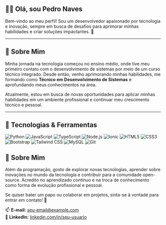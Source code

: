 ## 👨‍💻 Olá, sou **Pedro Naves**

Bem-vindo ao meu perfil! Sou um desenvolvedor apaixonado por tecnologia e inovação, sempre em busca de desafios para aprimorar minhas habilidades e criar soluções impactantes. 🚀

---

## 💼 Sobre Mim
Minha jornada na tecnologia começou no ensino médio, onde tive meu primeiro contato com o desenvolvimento de sistemas por meio de um curso técnico integrado. Desde então, venho aprimorando minhas habilidades, me formando como **Técnico em Desenvolvimento de Sistemas** e aprofundando meus conhecimentos na área.

Atualmente, estou em busca de novas oportunidades para aplicar minhas habilidades em um ambiente profissional e continuar meu crescimento técnico e pessoal.

---

## 🚀 Tecnologias & Ferramentas

<p align="left">
  <img src="https://img.shields.io/badge/Python-3776AB?style=for-the-badge&logo=python&logoColor=white" alt="Python" />
  <img src="https://img.shields.io/badge/JavaScript-F7DF1E?style=for-the-badge&logo=javascript&logoColor=black" alt="JavaScript" />
  <img src="https://img.shields.io/badge/TypeScript-3178C6?style=for-the-badge&logo=typescript&logoColor=white" alt="TypeScript" />
  <img src="https://img.shields.io/badge/Node.js-339933?style=for-the-badge&logo=node.js&logoColor=white" alt="Node.js" />
  <img src="https://img.shields.io/badge/Ionic-3880FF?style=for-the-badge&logo=ionic&logoColor=white" alt="Ionic" />
  <img src="https://img.shields.io/badge/HTML5-E34F26?style=for-the-badge&logo=html5&logoColor=white" alt="HTML5" />
  <img src="https://img.shields.io/badge/CSS3-1572B6?style=for-the-badge&logo=css3&logoColor=white" alt="CSS3" />
  <img src="https://img.shields.io/badge/Bootstrap-7952B3?style=for-the-badge&logo=bootstrap&logoColor=white" alt="Bootstrap" />
  <img src="https://img.shields.io/badge/Tailwind%20CSS-38B2AC?style=for-the-badge&logo=tailwind-css&logoColor=white" alt="Tailwind CSS" />
  <img src="https://img.shields.io/badge/MySQL-4479A1?style=for-the-badge&logo=mysql&logoColor=white" alt="MySQL" />
  <img src="https://img.shields.io/badge/Git-F05032?style=for-the-badge&logo=git&logoColor=white" alt="Git" />
</p>


## 🎯 Sobre Mim
Além da programação, gosto de explorar novas tecnologias, aprender sobre inovações no mundo da tecnologia e contribuir para a comunidade open-source. Acredito no aprendizado contínuo e na troca de conhecimento como forma de evolução profissional e pessoal.

Se quiser bater um papo ou colaborar em projetos, sinta-se à vontade para entrar em contato! 💬

📫 **E-mail:** [seu-email@example.com](mailto:seu-email@example.com)  
🔗 **LinkedIn:** [linkedin.com/in/seu-usuario](https://linkedin.com/in/seu-usuario)

